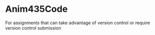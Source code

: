 # Anim435Code
For assignments that can take advantage of version control or require version control submission
